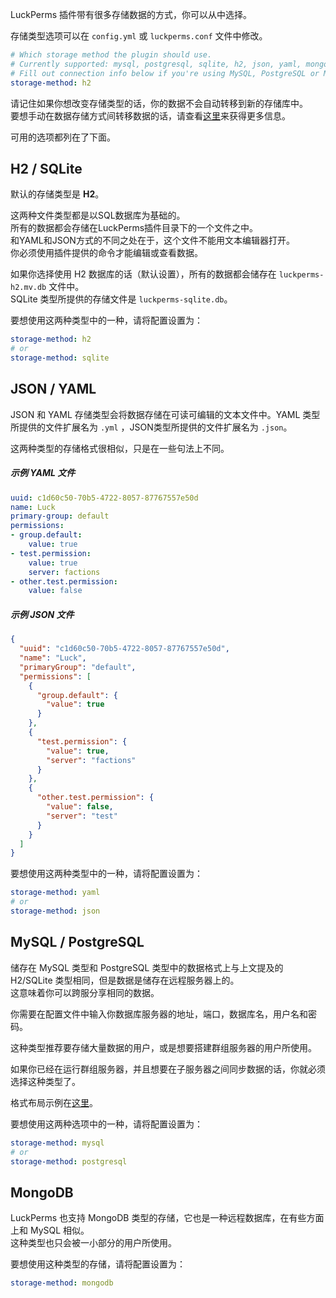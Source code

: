 LuckPerms 插件带有很多存储数据的方式，你可以从中选择。

存储类型选项可以在 `config.yml` 或 `luckperms.conf` 文件中修改。

```yaml
# Which storage method the plugin should use.
# Currently supported: mysql, postgresql, sqlite, h2, json, yaml, mongodb
# Fill out connection info below if you're using MySQL, PostgreSQL or MongoDB
storage-method: h2
```

请记住如果你想改变存储类型的话，你的数据不会自动转移到新的存储库中。  
要想手动在数据存储方式间转移数据的话，请查看[这里](//Switching-storage-types.md)来获得更多信息。

可用的选项都列在了下面。

## H2 / SQLite

默认的存储类型是 **H2**。

这两种文件类型都是以SQL数据库为基础的。  
所有的数据都会存储在LuckPerms插件目录下的一个文件之中。  
和YAML和JSON方式的不同之处在于，这个文件不能用文本编辑器打开。  
你必须使用插件提供的命令才能编辑或查看数据。

如果你选择使用 H2 数据库的话（默认设置），所有的数据都会储存在 `luckperms-h2.mv.db` 文件中。  
SQLite 类型所提供的存储文件是 `luckperms-sqlite.db`。

要想使用这两种类型中的一种，请将配置设置为：

```yaml
storage-method: h2
# or
storage-method: sqlite
```

## JSON / YAML

JSON 和 YAML 存储类型会将数据存储在可读可编辑的文本文件中。YAML 类型所提供的文件扩展名为 `.yml` ，JSON类型所提供的文件扩展名为 `.json`。

这两种类型的存储格式很相似，只是在一些句法上不同。

##### 示例 YAML 文件

```yml
uuid: c1d60c50-70b5-4722-8057-87767557e50d
name: Luck
primary-group: default
permissions:
- group.default:
    value: true
- test.permission:
    value: true
    server: factions
- other.test.permission:
    value: false
```

##### 示例 JSON 文件

```json
{
  "uuid": "c1d60c50-70b5-4722-8057-87767557e50d",
  "name": "Luck",
  "primaryGroup": "default",
  "permissions": [
    {
      "group.default": {
        "value": true
      }
    },
    {
      "test.permission": {
        "value": true,
        "server": "factions"
      }
    },
    {
      "other.test.permission": {
        "value": false,
        "server": "test"
      }
    }
  ]
}
```

要想使用这两种类型中的一种，请将配置设置为：

```yaml
storage-method: yaml
# or
storage-method: json
```

## MySQL / PostgreSQL

储存在 MySQL 类型和 PostgreSQL 类型中的数据格式上与上文提及的 H2/SQLite 类型相同，但是数据是储存在远程服务器上的。  
这意味着你可以跨服分享相同的数据。

你需要在配置文件中输入你数据库服务器的地址，端口，数据库名，用户名和密码。

这种类型推荐要存储大量数据的用户，或是想要搭建群组服务器的用户所使用。

如果你已经在运行群组服务器，并且想要在子服务器之间同步数据的话，你就必须选择这种类型了。

格式布局示例在[这里](https://github.com/lucko/LuckPerms/tree/master/common/src/main/resources)。

要想使用这两种选项中的一种，请将配置设置为：

```yaml
storage-method: mysql
# or
storage-method: postgresql
```

## MongoDB

LuckPerms 也支持 MongoDB 类型的存储，它也是一种远程数据库，在有些方面上和 MySQL 相似。  
这种类型也只会被一小部分的用户所使用。

要想使用这种类型的存储，请将配置设置为：

```yaml
storage-method: mongodb
```



